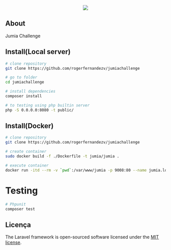 <p align="center"><img src="https://ng.jumia.is/cms/jumialogonew.png"></p>

## About

Jumia Challenge

## Install(Local server)

```bash
# clone repository
git clone https://github.com/rogerfernandezv/jumiachallenge

# go to folder
cd jumiachallenge

# install dependencies
composer install

# to testing using php builtin server
php -S 0.0.0.0:8080 -t public/

```
## Install(Docker)

```bash
# clone repository
git clone https://github.com/rogerfernandezv/jumiachallenge

# create container
sudo docker build -f ./Dockerfile -t jumia/jumia .

# execute container
docker run -itd --rm -v `pwd`:/var/www/jumia -p 9008:80 --name jumia.local jumia/jumia:latest

```

# Testing
```bash
# Phpunit
composer test

```

## Licença

The Laravel framework is open-sourced software licensed under the [MIT license](https://opensource.org/licenses/MIT).
